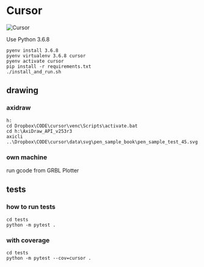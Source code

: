 # Cursor

![Cursor](https://github.com/schwittlick/cursor/workflows/Cursor/badge.svg)

Use Python 3.6.8
    
    pyenv install 3.6.8
    pyenv virtualenv 3.6.8 cursor
    pyenv activate cursor
    pip install -r requirements.txt
    ./install_and_run.sh

## drawing

### axidraw
    h:
    cd Dropbox\CODE\cursor\venc\Scripts\activate.bat
    cd h:\AxiDraw_API_v253r3
    axicli ..\Dropbox\CODE\cursor\data\svg\pen_sample_book\pen_sample_test_45.svg

### own machine

run gcode from GRBL Plotter


## tests


### how to run tests

    cd tests
    python -m pytest .

### with coverage

    cd tests
    python -m pytest --cov=cursor .


